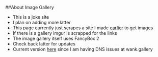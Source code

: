 ##About Image Gallery
- This is a joke site
- I plan on adding more latter
- This page currently just scrapes a site I made [earlier](http://github.com/jbenzshawel/oneK/) to get images
- If there is a gallery imgur is scrapped for the links
- The image gallery itself uses FancyBox 2
- Check back latter for updates 
- Current version [here](http://addison.im/gallery/) since I am having DNS issues at wank.gallery